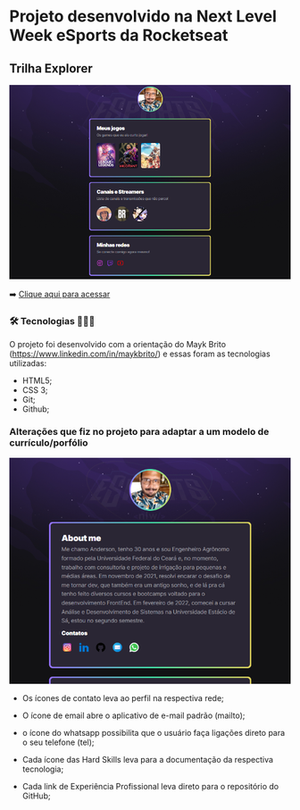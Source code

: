 # Projeto desenvolvido na Next Level Week eSports da Rocketseat
## Trilha Explorer

![preview](./.github/preview.png)

➡️ [Clique aqui para acessar](https://dersoaguiar.github.io/NLW---E-sports/)


### 🛠️ Tecnologias 👨🏾‍💻
O projeto foi desenvolvido com a orientação do Mayk Brito (https://www.linkedin.com/in/maykbrito/) e essas foram as tecnologias utilizadas:
 
- HTML5;
- CSS 3;
- Git;
- Github;

### Alterações que fiz no projeto para adaptar a um modelo de currículo/porfólio

![preview](./.github/preview2.png)

- Os ícones de contato leva ao perfil na respectiva rede;
- O ícone de email abre o aplicativo de e-mail padrão (mailto);
- o ícone do whatsapp possibilita que o usuário faça ligações direto para o seu telefone (tel);

- Cada ícone das Hard Skills leva para a documentação da respectiva tecnologia;

- Cada link de Experiência Profissional leva direto para o repositório do GitHub;